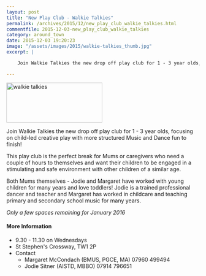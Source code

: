 ```yaml
---
layout: post
title: "New Play Club - Walkie Talkies"
permalink: /archives/2015/12/new_play_club_walkie_talkies.html
commentfile: 2015-12-03-new_play_club_walkie_talkies
category: around_town
date: 2015-12-03 19:20:23
image: "/assets/images/2015/walkie-talkies_thumb.jpg"
excerpt: |

    Join Walkie Talkies the new drop off play club for 1 - 3 year olds, focusing on child-led creative play with more structured Music and Dance fun to finish!

---
```


<a href="/assets/images/2015/walkie-talkies.jpg" title="See larger version of - walkie talkies"><img src="/assets/images/2015/walkie-talkies_thumb.jpg" width="250" height="104" alt="walkie talkies" class=" right" /></a>

Join Walkie Talkies the new drop off play club for 1 - 3 year olds, focusing on child-led creative play with more structured Music and Dance fun to finish!

This play club is the perfect break for Mums or caregivers who need a couple of hours to themselves and want their children to be engaged in a stimulating and safe environment with other children of a similar age.

Both Mums themselves - Jodie and Margaret have worked with young children for many years and love toddlers! Jodie is a trained professional dancer and teacher and Margaret has worked in childcare and teaching primary and secondary school music for many years.

*Only a few spaces remaining for January 2016*

#### More Information

-   9.30 - 11.30 on Wednesdays
-   St Stephen's Crossway, TW1 2P
-   Contact
    -   Margaret McCondach (BMUS, PGCE, MA) 07960 499494
    -   Jodie Sitner (AISTD, MBBO) 07914 796651
